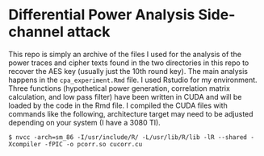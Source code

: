 # Differential Power Analysis Side-channel attack

This repo is simply an archive of the files I used for the analysis of the power traces and cipher texts found in the two directories in this repo to recover the AES key (usually just the 10th round key).
The main analysis happens in the `cpa_experiment.Rmd` file. I used Rstudio for my environment.
Three functions (hypothetical power generation, correlation matrix calculation, and low pass filter) have been written in CUDA and will be loaded by the code in the Rmd file.
I compiled the CUDA files with commands like the following, architecture target may need to be adjusted depending on your system (I have a 3080 TI).
```
$ nvcc -arch=sm_86 -I/usr/include/R/ -L/usr/lib/R/lib -lR --shared -Xcompiler -fPIC -o pcorr.so cucorr.cu
```
